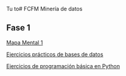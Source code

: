 Tu to# FCFM Minería de datos

## Fase 1

[Mapa Mental 1](https://github.com/RuizSofia/MINERIADATOS/blob/main/Mapamental_1_1855586.pdf)

[Ejercicios prácticos de bases de datos](https://github.com/EdgarMdlln/Mineria_datos/blob/main/Equipo_7-Ejercicio%20base%20de%20datos.pdf)

[Ejercicios de programación básica en Python](https://github.com/RuizSofia/MINERIADATOS/blob/main/Ej_Python_1855586.ipynb)

